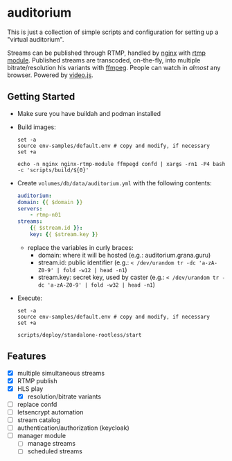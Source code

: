 # auditorium

This is just a collection of simple scripts and configuration for setting up a "virtual auditorium".

Streams can be published through RTMP, handled by [nginx](https://github.com/nginx/nginx) with [rtmp module](https://github.com/sergey-dryabzhinsky/nginx-rtmp-module/). Published streams are transcoded, on-the-fly, into multiple bitrate/resolution hls variants with [ffmpeg](https://github.com/FFmpeg/FFmpeg).
People can watch in *almost* any browser. Powered by [video.js](https://github.com/videojs/video.js).

## Getting Started

- Make sure you have buildah and podman installed

- Build images:
  ```shell
  set -a
  source env-samples/default.env # copy and modify, if necessary
  set +a

  echo -n nginx nginx-rtmp-module ffmpegd confd | xargs -rn1 -P4 bash -c 'scripts/build/${0}'
  ```

- Create `volumes/db/data/auditorium.yml` with the following contents:

    ```yaml
    auditorium:
    domain: {{ $domain }}
    servers:
        - rtmp-n01
    streams:
        {{ $stream.id }}:
        key: {{ $stream.key }}
    ```
  - replace the variables in curly braces:
    - domain: where it will be hosted (e.g.: auditorium.grana.guru)
    - stream.id: public identifier (e.g.: `< /dev/urandom tr -dc 'a-zA-Z0-9' | fold -w12 | head -n1`)
    - stream.key: secret key, used by caster (e.g.: `< /dev/urandom tr -dc 'a-zA-Z0-9' | fold -w32 | head -n1`)

- Execute:

    ```shell
    set -a
    source env-samples/default.env # copy and modify, if necessary
    set +a

    scripts/deploy/standalone-rootless/start
    ```

## Features

- [x] multiple simultaneous streams
- [x] RTMP publish
- [x] HLS play
  - [x] resolution/bitrate variants
- [ ] replace confd
- [ ] letsencrypt automation
- [ ] stream catalog
- [ ] authentication/authorization (keycloak)
- [ ] manager module
  - [ ] manage streams
  - [ ] scheduled streams
